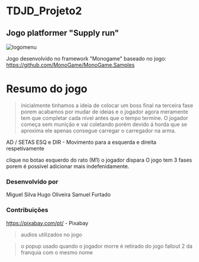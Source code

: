 # TDJD_Projeto2
## Jogo platformer "Supply run"
![logomenu](https://github.com/NinjalexPT/TDJD_Projeto2/assets/150021868/20d6aacc-1226-42e6-a884-d9c4d5897a58)

Jogo desenvolvido no framework "Monogame" baseado no jogo: https://github.com/MonoGame/MonoGame.Samples

# Resumo do jogo

> inicialmente tinhamos a ideia de colocar um boss final na terceira fase porem acabamos por mudar de ideias e o jogador agora meramente tem que completar cada nivel antes que o tempo termine.
O jogador começa sem munição e vai coletando porém devido á horda que se aproxima ele apenas consegue carregar o carregador na arma.

AD / SETAS ESQ e DIR - Movimento para a esquerda e direita respetivamente

clique no botao esquerdo do rato (M1) o jogador dispara
O jogo tem 3 fases porem é possivel adicionar mais indefenidamente.

### Desenvolvido por
Miguel Silva
Hugo Oliveira
Samuel Furtado

### Contribuições
https://pixabay.com/pt/ - Pixabay
> audios utilizados no jogo

> o popup usado quando o jogador morre é retirado do jogo fallout 2 da franquia com o mesmo nome
